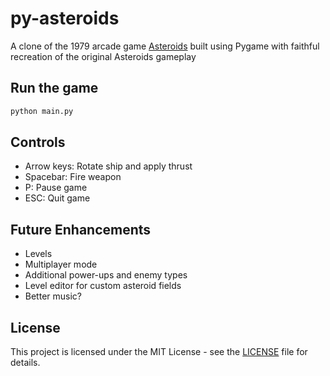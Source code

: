 # py-asteroids

A clone of the 1979 arcade game [Asteroids](https://en.wikipedia.org/wiki/Asteroids_(video_game)) built using Pygame with faithful recreation of the original Asteroids gameplay

## Run the game
```bash
python main.py
```

## Controls

- Arrow keys: Rotate ship and apply thrust
- Spacebar: Fire weapon
- P: Pause game
- ESC: Quit game

## Future Enhancements

- Levels
- Multiplayer mode
- Additional power-ups and enemy types
- Level editor for custom asteroid fields
- Better music?

## License

This project is licensed under the MIT License - see the [LICENSE](LICENSE) file for details.
